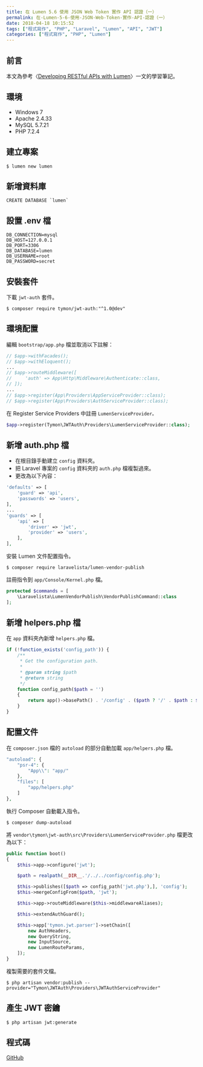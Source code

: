 ```yaml
---
title: 在 Lumen 5.6 使用 JSON Web Token 實作 API 認證（一）
permalink: 在-Lumen-5-6-使用-JSON-Web-Token-實作-API-認證（一）
date: 2018-04-18 10:15:52
tags: ["程式寫作", "PHP", "Laravel", "Lumen", "API", "JWT"]
categories: ["程式寫作", "PHP", "Lumen"]
---
```


## 前言
本文為參考〈[Developing RESTful APIs with Lumen](https://auth0.com/blog/developing-restful-apis-with-lumen/)〉一文的學習筆記。

## 環境
- Windows 7
- Apache 2.4.33
- MySQL 5.7.21
- PHP 7.2.4

## 建立專案
```
$ lumen new lumen
```

## 新增資料庫
```
CREATE DATABASE `lumen`
```

## 設置 .env 檔
```
DB_CONNECTION=mysql
DB_HOST=127.0.0.1
DB_PORT=3306
DB_DATABASE=lumen
DB_USERNAME=root
DB_PASSWORD=secret
```

## 安裝套件
下載 `jwt-auth` 套件。
```
$ composer require tymon/jwt-auth:"^1.0@dev"
```

## 環境配置
編輯 `bootstrap/app.php` 檔並取消以下註解：
```PHP
// $app->withFacades();
// $app->withEloquent();
...
// $app->routeMiddleware([
//     'auth' => App\Http\Middleware\Authenticate::class,
// ]);
...
// $app->register(App\Providers\AppServiceProvider::class);
// $app->register(App\Providers\AuthServiceProvider::class);
```
在 Register Service Providers 中註冊 `LumenServiceProvider。`
```PHP
$app->register(Tymon\JWTAuth\Providers\LumenServiceProvider::class);
```
## 新增 auth.php 檔
- 在根目錄手動建立 `config` 資料夾。
- 把 Laravel 專案的 `config` 資料夾的 `auth.php` 檔複製過來。
- 更改為以下內容：

```PHP
'defaults' => [
    'guard' => 'api',
    'passwords' => 'users',
],
...
'guards' => [
    'api' => [
        'driver' => 'jwt',
        'provider' => 'users',
    ],
],
```
安裝 Lumen 文件配置指令。
```
$ composer require laravelista/lumen-vendor-publish
```
註冊指令到 `app/Console/Kernel.php` 檔。
```PHP
protected $commands = [
    \Laravelista\LumenVendorPublish\VendorPublishCommand::class
];
```
## 新增 helpers.php 檔
在 `app` 資料夾內新增 `helpers.php` 檔。
```PHP
if (!function_exists('config_path')) {
    /**
     * Get the configuration path.
     *
     * @param string $path
     * @return string
     */
    function config_path($path = '')
    {
        return app()->basePath() . '/config' . ($path ? '/' . $path : $path);
    }
}
```

## 配置文件
在 `composer.json` 檔的 `autoload` 的部分自動加載 `app/helpers.php` 檔。
```PHP
"autoload": {
    "psr-4": {
        "App\\": "app/"
    },
    "files": [
        "app/helpers.php"
    ]
},
```
執行 Composer 自動載入指令。
```
$ composer dump-autoload
```
將 `vendor\tymon\jwt-auth\src\Providers\LumenServiceProvider.php` 檔更改為以下：
```PHP
public function boot()
{
    $this->app->configure('jwt');

    $path = realpath(__DIR__.'/../../config/config.php');

    $this->publishes([$path => config_path('jwt.php'),], 'config');
    $this->mergeConfigFrom($path, 'jwt');

    $this->app->routeMiddleware($this->middlewareAliases);

    $this->extendAuthGuard();

    $this->app['tymon.jwt.parser']->setChain([
        new AuthHeaders,
        new QueryString,
        new InputSource,
        new LumenRouteParams,
    ]);
}
```
複製需要的套件文檔。
```
$ php artisan vendor:publish --provider="Tymon\JWTAuth\Providers\JWTAuthServiceProvider"
```
## 產生 JWT 密鑰
```
$ php artisan jwt:generate
```

## 程式碼
[GitHub](https://github.com/memochou1993/lumen-jwt)